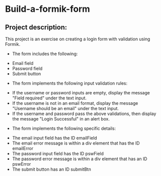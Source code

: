 # Build-a-formik-form
 ## Project description:
This project is an exercise on creating a login form with validation using Formik.
* The form includes the following:

- Email field
- Password field
- Submit button

* The form implements the following input validation rules:

- If the username or password inputs are empty, display the message "Field required" under the text input.
- If the username is not in an email format, display the message "Username should be an email" under the text input.
- If the username and password pass the above validations, then display the message "Login Successful" in an alert box.

* The form implements the following specific details:

- The email input field has the ID emailField
- The email error message is within a div element that has the ID emailError
- The password input field has the ID pswField
- The password error message is within a div element that has an ID pswError
- The submit button has an ID submitBtn


